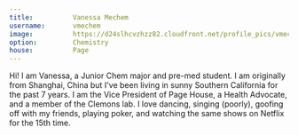 ```yaml
---
title:          Vanessa Mechem
username:       vmechem
image:          https://d24slhcvzhzz82.cloudfront.net/profile_pics/vmechem.png
option:         Chemistry 
house:          Page
---
```


Hi! I am Vanessa, a Junior Chem major and pre-med student. I am originally from Shanghai, China but I've been living in sunny Southern California for the past 7 years. I am the Vice President of Page House, a Health Advocate, and a member of the Clemons lab. I love dancing, singing (poorly), goofing off with my friends, playing poker, and watching the same shows on Netflix for the 15th time.
